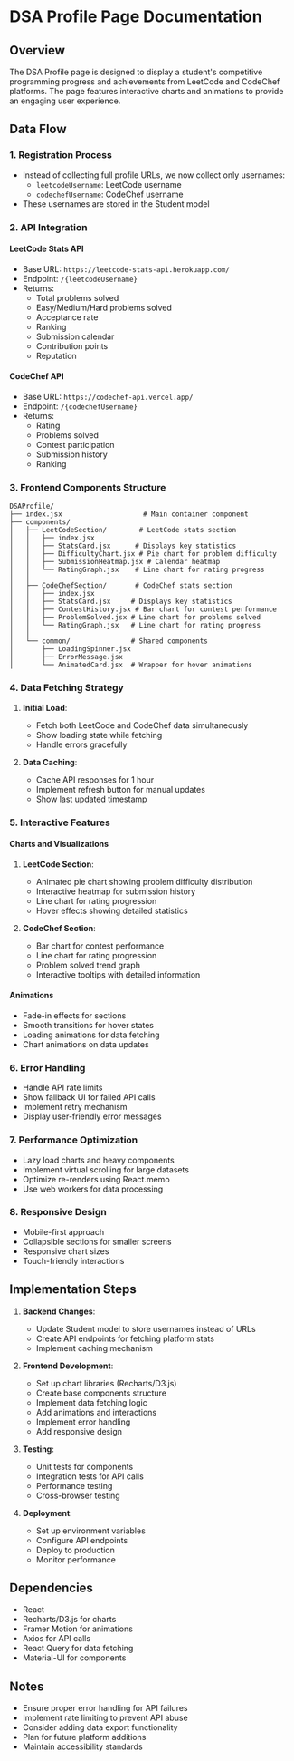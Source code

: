 # DSA Profile Page Documentation

## Overview
The DSA Profile page is designed to display a student's competitive programming progress and achievements from LeetCode and CodeChef platforms. The page features interactive charts and animations to provide an engaging user experience.

## Data Flow

### 1. Registration Process
- Instead of collecting full profile URLs, we now collect only usernames:
  - `leetcodeUsername`: LeetCode username
  - `codechefUsername`: CodeChef username
- These usernames are stored in the Student model

### 2. API Integration
#### LeetCode Stats API
- Base URL: `https://leetcode-stats-api.herokuapp.com/`
- Endpoint: `/{leetcodeUsername}`
- Returns:
  - Total problems solved
  - Easy/Medium/Hard problems solved
  - Acceptance rate
  - Ranking
  - Submission calendar
  - Contribution points
  - Reputation

#### CodeChef API
- Base URL: `https://codechef-api.vercel.app/`
- Endpoint: `/{codechefUsername}`
- Returns:
  - Rating
  - Problems solved
  - Contest participation
  - Submission history
  - Ranking

### 3. Frontend Components Structure

```
DSAProfile/
├── index.jsx                    # Main container component
├── components/
│   ├── LeetCodeSection/        # LeetCode stats section
│   │   ├── index.jsx
│   │   ├── StatsCard.jsx      # Displays key statistics
│   │   ├── DifficultyChart.jsx # Pie chart for problem difficulty
│   │   ├── SubmissionHeatmap.jsx # Calendar heatmap
│   │   └── RatingGraph.jsx    # Line chart for rating progress
│   │
│   ├── CodeChefSection/       # CodeChef stats section
│   │   ├── index.jsx
│   │   ├── StatsCard.jsx     # Displays key statistics
│   │   ├── ContestHistory.jsx # Bar chart for contest performance
│   │   ├── ProblemSolved.jsx # Line chart for problems solved
│   │   └── RatingGraph.jsx   # Line chart for rating progress
│   │
│   └── common/               # Shared components
│       ├── LoadingSpinner.jsx
│       ├── ErrorMessage.jsx
│       └── AnimatedCard.jsx  # Wrapper for hover animations
```

### 4. Data Fetching Strategy
1. **Initial Load**:
   - Fetch both LeetCode and CodeChef data simultaneously
   - Show loading state while fetching
   - Handle errors gracefully

2. **Data Caching**:
   - Cache API responses for 1 hour
   - Implement refresh button for manual updates
   - Show last updated timestamp

### 5. Interactive Features

#### Charts and Visualizations
1. **LeetCode Section**:
   - Animated pie chart showing problem difficulty distribution
   - Interactive heatmap for submission history
   - Line chart for rating progression
   - Hover effects showing detailed statistics

2. **CodeChef Section**:
   - Bar chart for contest performance
   - Line chart for rating progression
   - Problem solved trend graph
   - Interactive tooltips with detailed information

#### Animations
- Fade-in effects for sections
- Smooth transitions for hover states
- Loading animations for data fetching
- Chart animations on data updates

### 6. Error Handling
- Handle API rate limits
- Show fallback UI for failed API calls
- Implement retry mechanism
- Display user-friendly error messages

### 7. Performance Optimization
- Lazy load charts and heavy components
- Implement virtual scrolling for large datasets
- Optimize re-renders using React.memo
- Use web workers for data processing

### 8. Responsive Design
- Mobile-first approach
- Collapsible sections for smaller screens
- Responsive chart sizes
- Touch-friendly interactions

## Implementation Steps

1. **Backend Changes**:
   - Update Student model to store usernames instead of URLs
   - Create API endpoints for fetching platform stats
   - Implement caching mechanism

2. **Frontend Development**:
   - Set up chart libraries (Recharts/D3.js)
   - Create base components structure
   - Implement data fetching logic
   - Add animations and interactions
   - Implement error handling
   - Add responsive design

3. **Testing**:
   - Unit tests for components
   - Integration tests for API calls
   - Performance testing
   - Cross-browser testing

4. **Deployment**:
   - Set up environment variables
   - Configure API endpoints
   - Deploy to production
   - Monitor performance

## Dependencies
- React
- Recharts/D3.js for charts
- Framer Motion for animations
- Axios for API calls
- React Query for data fetching
- Material-UI for components

## Notes
- Ensure proper error handling for API failures
- Implement rate limiting to prevent API abuse
- Consider adding data export functionality
- Plan for future platform additions
- Maintain accessibility standards 